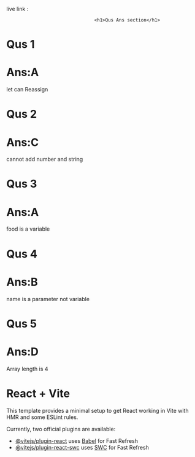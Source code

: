 live link :

                                    <h1>Qus Ans section</h1>
  <h1>Qus 1</h1>
  <h1>Ans:A</h1>
  <p>let can  Reassign</p>
  <h1>Qus 2</h1>
  <h1>Ans:C</h1>
  <p>cannot add number and string</p>
  <h1>Qus 3</h1>
  <h1>Ans:A</h1>
  <p>food is a variable</p>
  <h1>Qus 4</h1>
  <h1>Ans:B</h1>
  <p>name is a parameter not variable</p>
  <h1>Qus 5</h1>
  <h1>Ans:D</h1>
  <p>Array length is 4</p>






# React + Vite

This template provides a minimal setup to get React working in Vite with HMR and some ESLint rules.

Currently, two official plugins are available:

- [@vitejs/plugin-react](https://github.com/vitejs/vite-plugin-react/blob/main/packages/plugin-react/README.md) uses [Babel](https://babeljs.io/) for Fast Refresh
- [@vitejs/plugin-react-swc](https://github.com/vitejs/vite-plugin-react-swc) uses [SWC](https://swc.rs/) for Fast Refresh
